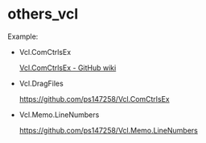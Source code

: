 # others_vcl

Example:
* Vcl.ComCtrlsEx

  [Vcl.ComCtrlsEx - GitHub wiki](https://github.com/ps147258/others_vcl/wiki/Vcl.DragFiles)

* Vcl.DragFiles

  https://github.com/ps147258/Vcl.ComCtrlsEx

* Vcl.Memo.LineNumbers

  https://github.com/ps147258/Vcl.Memo.LineNumbers
